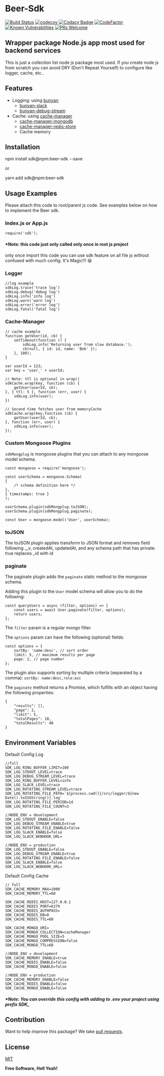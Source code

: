# Beer-Sdk
[![Build Status](https://travis-ci.com/hunandika/beer-sdk.svg?branch=master)](https://travis-ci.com/hunandika/beer-sdk)
[![codecov](https://codecov.io/gh/hunandika/beer-sdk/branch/master/graph/badge.svg?token=1D62LYXFWD)](https://codecov.io/gh/hunandika/beer-sdk)
[![Codacy Badge](https://app.codacy.com/project/badge/Grade/e46a8f37c44a4057b0499f12c6ea723f)](https://www.codacy.com/gh/hunandika/beer-sdk/dashboard?utm_source=github.com&amp;utm_medium=referral&amp;utm_content=hunandika/beer-sdk&amp;utm_campaign=Badge_Grade)
[![CodeFactor](https://www.codefactor.io/repository/github/hunandika/beer-sdk/badge)](https://www.codefactor.io/repository/github/hunandika/beer-sdk)
[![Known Vulnerabilities](https://snyk.io/test/github/hunandika/beer-sdk/badge.svg)](https://snyk.io/test/github/hunandika/beer-sdk)
[![PRs Welcome](https://img.shields.io/badge/PRs-welcome-brightgreen.svg?style=flat-square)](http://makeapullrequest.com)

## Wrapper package Node.js app most used for backend services

This is just a collection list node js package most used. If you create node js from scratch you can avoid DRY (Don't Repeat Yourself) to configure like logger, cache, etc..

## Features

- Logging: using [bunyan](https://www.npmjs.com/package/bunyan)
    - [bunyan-slack](https://www.npmjs.com/package/bunyan-slack)
    - [bunyan-debug-stream](https://www.npmjs.com/package/bunyan-debug-stream)
- Cache: using [cache-manager](https://www.npmjs.com/package/cache-manager)
    - [cache-manager-mongodb](https://www.npmjs.com/package/cache-manager-mongodb)
    - [cache-manager-redis-store](https://www.npmjs.com/package/cache-manager-redis-store)
    - Cache memory

## Installation

npm install sdk@npm:beer-sdk --save

or

yarn add sdk@npm:beer-sdk

## Usage Examples

Please attach this code to root/parent js code.
See examples below on how to implement the Beer sdk.

### Index.js or App.js

    require('sdk');

#### *Note: this code just only called only once in root js project

only once import this code you can use sdk feature on all file js without confused with much config. It's Magic!!! :laughing:

### Logger

    //log example
    sdkLog.trace('trace log')
    sdkLog.debug('debug log')
    sdkLog.info('info log')
    sdkLog.warn('warn log')
    sdkLog.error('error log')
    sdkLog.fatal('fatal log')

### Cache-Manager

    // cache example
    function getUser(id, cb) {
    	setTimeout(function () {
			sdkLog.info('Returning user from slow database.');
			cb(null, { id: id, name: 'Bob' });
    	}, 100);
    }
    
    var userId = 123;
    var key = 'user_' + userId;
    
    // Note: ttl is optional in wrap()
    sdkCache.wrap(key, function (cb) {
    	getUser(userId, cb);
    }, { ttl: 5 }, function (err, user) {
    	sdkLog.info(user);
    })
    
    // Second time fetches user from memoryCache
    sdkCache.wrap(key,function (cb) {
    	getUser(userId, cb);
    }, function (err, user) {
    	sdkLog.info(user);
    });

### Custom Mongoose Plugins
`sdkMongplug` is mongoose plugins that you can attach to any mongoose model schema.

    const mongoose = require('mongoose');

    const userSchema = mongoose.Schema(
    {
        /* schema definition here */
    },
    { timestamps: true }
    );

    userSchema.plugin(sdkMongplug.toJSON);
    userSchema.plugin(sdkMongplug.paginate);

    const User = mongoose.model('User', userSchema);

### toJSON
The toJSON plugin applies transform to JSON format and removes field following __v, createdAt, updatedAt, and any schema path that has private: true
replaces _id with id

### paginate
The paginate plugin adds the `paginate` static method to the mongoose schema.

Adding this plugin to the `User` model schema will allow you to do the following:

    const queryUsers = async (filter, options) => {
        const users = await User.paginate(filter, options);
        return users;
    };

The `filter` param is a regular mongo filter.

The `options` param can have the following (optional) fields:

    const options = {
        sortBy: 'name:desc', // sort order
        limit: 5, // maximum results per page
        page: 2, // page number
    };

The plugin also supports sorting by multiple criteria (separated by a comma): `sortBy: name:desc,role:asc`

The `paginate` method returns a Promise, which fulfills with an object having the following properties:

    {
        "results": [],
        "page": 2,
        "limit": 5,
        "totalPages": 10,
        "totalResults": 48
    }

## Environment Variables

Default Config Log

    //full
    SDK_LOG_RING_BUFFER_LIMIT=100
    SDK_LOG_STDOUT_LEVEL=trace
    SDK_LOG_DEBUG_STREAM_LEVEL=trace
    SDK_LOG_RING_BUFFER_LEVEL=info
    SDK_LOG_SLACK_LEVEL=trace
    SDK_LOG_ROTATING_STREAM_LEVEL=trace
    SDK_LOG_ROTATING_FILE_PATH=`${process.cwd()}/src/logger/${new  Date().toISOString()}.log`
    SDK_LOG_ROTATING_FILE_PERIOD=1d
    SDK_LOG_ROTATING_FILE_COUNT=3
    
    //NODE_ENV = development
    SDK_LOG_STDOUT_ENABLE=false
    SDK_LOG_DEBUG_STREAM_ENABLE=true
    SDK_LOG_ROTATING_FILE_ENABLE=false
    SDK_LOG_SLACK_ENABLE=false
    SDK_LOG_SLACK_WEBHOOK_URL=
    
    //NODE_ENV = production
    SDK_LOG_STDOUT_ENABLE=false
    SDK_LOG_DEBUG_STREAM_ENABLE=true
    SDK_LOG_ROTATING_FILE_ENABLE=false
    SDK_LOG_SLACK_ENABLE=false
    SDK_LOG_SLACK_WEBHOOK_URL=
    
Default Config Cache

    // full
    SDK_CACHE_MEMORY_MAX=1000
    SDK_CACHE_MEMORY_TTL=60
    
    SDK_CACHE_REDIS_HOST=127.0.0.1
    SDK_CACHE_REDIS_PORT=6379
    SDK_CACHE_REDIS_AUTHPASS=
    SDK_CACHE_REDIS_DB=0
    SDK_CACHE_REDIS_TTL=60
    
    SDK_CACHE_MONGO_URI=
    SDK_CACHE_MONGO_COLLECTION=cacheManager
    SDK_CACHE_MONGO_POOL_SIZE=5
    SDK_CACHE_MONGO_COMPRESSION=false
    SDK_CACHE_MONGO_TTL=60
      
    //NODE_ENV = development
    SDK_CACHE_MEMORY_ENABLE=true
    SDK_CACHE_REDIS_ENABLE=false
    SDK_CACHE_MONGO_ENABLE=false
      
    //NODE_ENV = production
    SDK_CACHE_MEMORY_ENABLE=false
    SDK_CACHE_REDIS_ENABLE=false
    SDK_CACHE_MONGO_ENABLE=false

##### *Note: You can override this config with adding to .env your project using prefix SDK_

## Contribution

Want to help improve this package? We take [pull requests](https://github.com/hunandika/beer-sdk/pulls).

## License

[MIT](LICENSE)

**Free Software, Hell Yeah!**